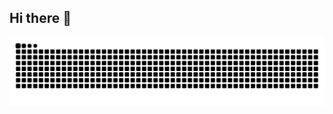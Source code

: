 ## Hi there 👋

<picture>
  <source media="(prefers-color-scheme: dark)" srcset="https://raw.githubusercontent.com/guestuser22/guestuser22/output/github-contribution-grid-snake-dark.svg">
  <source media="(prefers-color-scheme: light)" srcset="https://raw.githubusercontent.com/guestuser22/guestuser22/output/github-contribution-grid-snake.svg">
  <img alt="github contribution grid snake animation" src="https://raw.githubusercontent.com/guestuser22/guestuser22/output/github-contribution-grid-snake.svg">
</picture>

<!--
**guestuser22/guestuser22** is a ✨ _special_ ✨ repository because its `README.md` (this file) appears on your GitHub profile.

Here are some ideas to get you started:

- 🔭 I’m currently working on ...
- 🌱 I’m currently learning ...
- 👯 I’m looking to collaborate on ...
- 🤔 I’m looking for help with ...
- 💬 Ask me about ...
- 📫 How to reach me: ...
- 😄 Pronouns: ...
- ⚡ Fun fact: ...
-->

